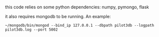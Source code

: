 this code relies on some python dependencies: numpy, pymongo, flask

it also requires mongodb to be running. An example:
```
~/mongodb/bin/mongod --bind_ip 127.0.0.1 --dbpath pilot3db --logpath pilot3db.log --port 5002
```


